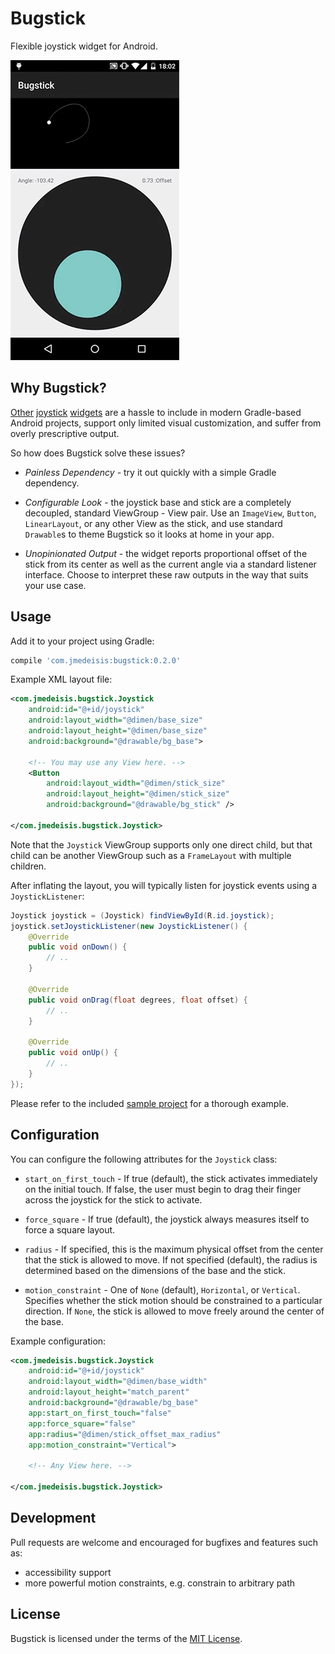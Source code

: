 Bugstick
========
Flexible joystick widget for Android.

![Sample animated.](graphics/sample_animated.gif)

Why Bugstick?
-------------
[Other][zerokol-joystickview] [joystick][anarchy-joystickview] [widgets][sphero-joystickview]
are a hassle to include in modern Gradle-based Android projects, support only limited visual
customization, and suffer from overly prescriptive output.

So how does Bugstick solve these issues?

- *Painless Dependency* - try it out quickly with a simple Gradle dependency.

- *Configurable Look* - the joystick base and stick are a completely decoupled, standard
ViewGroup - View pair. Use an `ImageView`, `Button`, `LinearLayout`, or any other View as
the stick, and use standard `Drawable`s to theme Bugstick so it looks at home in your app.

- *Unopinionated Output* - the widget reports proportional offset of the stick from its center as
well as the current angle via a standard listener interface. Choose to interpret these raw outputs
in the way that suits your use case.

Usage
-----
Add it to your project using Gradle:

```groovy
compile 'com.jmedeisis:bugstick:0.2.0'
```

Example XML layout file:

```xml
<com.jmedeisis.bugstick.Joystick
    android:id="@+id/joystick"
    android:layout_width="@dimen/base_size"
    android:layout_height="@dimen/base_size"
    android:background="@drawable/bg_base">

    <!-- You may use any View here. -->
    <Button
        android:layout_width="@dimen/stick_size"
        android:layout_height="@dimen/stick_size"
        android:background="@drawable/bg_stick" />

</com.jmedeisis.bugstick.Joystick>
```

Note that the `Joystick` ViewGroup supports only one direct child, but that child can be another
ViewGroup such as a `FrameLayout` with multiple children.

After inflating the layout, you will typically listen for joystick events using a
`JoystickListener`:

```java
Joystick joystick = (Joystick) findViewById(R.id.joystick);
joystick.setJoystickListener(new JoystickListener() {
    @Override
    public void onDown() {
        // ..
    }

    @Override
    public void onDrag(float degrees, float offset) {
        // ..
    }

    @Override
    public void onUp() {
        // ..
    }
});
```

Please refer to the included [sample project](sample/) for a thorough example.

Configuration
-------------
You can configure the following attributes for the `Joystick` class:

- `start_on_first_touch` - If true (default), the stick activates immediately on the initial touch.
If false, the user must begin to drag their finger across the joystick for the stick to activate.

- `force_square` - If true (default), the joystick always measures itself to force a square layout.

- `radius` - If specified, this is the maximum physical offset from the center that the stick is
allowed to move. If not specified (default), the radius is determined based on the dimensions of
the base and the stick.

- `motion_constraint` - One of `None` (default), `Horizontal`, or `Vertical`. Specifies whether the
stick motion should be constrained to a particular direction. If `None`, the stick is allowed to
move freely around the center of the base.

Example configuration:

```xml
<com.jmedeisis.bugstick.Joystick
    android:id="@+id/joystick"
    android:layout_width="@dimen/base_width"
    android:layout_height="match_parent"
    android:background="@drawable/bg_base"
    app:start_on_first_touch="false"
    app:force_square="false"
    app:radius="@dimen/stick_offset_max_radius"
    app:motion_constraint="Vertical">

    <!-- Any View here. -->

</com.jmedeisis.bugstick.Joystick>
```

Development
-----------
Pull requests are welcome and encouraged for bugfixes and features such as:

- accessibility support
- more powerful motion constraints, e.g. constrain to arbitrary path

License
-------
Bugstick is licensed under the terms of the [MIT License](LICENSE.txt).

[zerokol-joystickview]: https://github.com/zerokol/JoystickView
[anarchy-joystickview]: https://code.google.com/p/mobile-anarchy-widgets/wiki/JoystickView
[sphero-joystickview]: https://github.com/orbotix/Sphero-Android-SDK/tree/master/samples/UISample#joystick-view